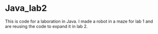 # Java_lab2

This is code for a laboration in Java. I made a robot in a maze for lab 1 and are reusing the code to expand it in lab 2.
